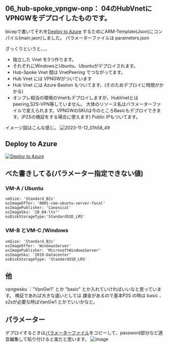 ## 06_hub-spoke_vpngw-onp： 04のHubVnetにVPNGWをデプロイしたものです。
bicepで書いてそれを[Deploy to Azure](https://portal.azure.com/#create/Microsoft.Template/uri/https%3A%2F%2Fraw.githubusercontent.com%2Faktsmm%2FIac%2Fmain%2F06_hub_vpngw-spoke-onp%2Fmain.json) 
するためにARM-Template(Json)にコンパイル(main.jaon)しました。
パラメーターファイルは parameters.json

ざっくりというと、、、
+ 独立した Vnet を3つ作ります。
+ それぞれにWindowsとUbuntu、Ubuntuがデプロイされます。
+ Hub-Spoke Vnet 間は VnetPeering でつながってます。
+ Hub Vnet には VPNGWがついています
+ Hub Vnet には Azure Bastion もついてます。(そのためデプロイに時間がかかる)
+ オンプレ相当の環境のVnetもデプロイしますが、HubVnetとはpeering,S2S-VPN等していません。
大体のリソース名はパラメーターファイルで変えられます。VPNGWのSKUは今のところBasicもデプロイできます。(P2Sの検証をする場合に使えます)
Public IPもついてます。

イメージ図はこんな感じ。
![2023-11-12_01h58_49](https://github.com/aktsmm/Iac/assets/71251920/a24bf84d-7eef-4b1f-9335-5f49ef31230d)

## Deploy to Azure
[![Deploy to Azure](https://aka.ms/deploytoazurebutton)](https%3A%2F%2Fraw.githubusercontent.com%2Faktsmm%2FIac%2Fmain%2F06_hub_vpngw-spoke-onp%2Fmain.json) 

## べた書きしてる(パラメーター指定できない値)
### VM-A / Ubuntu
    vmSize: 'Standard_B2s'
    osImageOffer: '0001-com-ubuntu-server-focal'
    osImagePublisher: 'Canonical'
    osImageSku: '20_04-lts"'
    osDiskStorageType:'StandardSSD_LRS'
### VM-B とVM-C /Windows
    vmSize: 'Standard_B2s'
    osImageOffer: 'WindowsServer'
    osImagePublisher: 'MicrosoftWindowsServer'
    osImageSku: '2019-Datacenter'
    osDiskStorageType: 'StandardSSD_LRS'
## 他
 vpngwsku ："VpnGw1" とか "basic" とか入れていければいいなと思っています。
 検証であれば大きな違いとしては 課金があるので基本P2S の時は basic 、s2sが必要な時はVpnGw1 とかでいいかなと。
## パラメーター
デプロイするときは[パラメーターファイル](https://github.com/aktsmm/Iac/blob/main/06_hub_vpngw-spoke-onp/parameters.json)をコピーして、password部分など適宜編集して貼り付けると楽だと思います。
![image](https://github.com/aktsmm/Iac/assets/71251920/9b03ffce-273d-42ee-bb2d-f552eace5d36)
